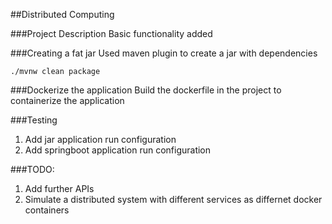 ##Distributed  Computing

###Project Description
Basic functionality added 

###Creating a fat jar
Used maven plugin to create a jar with dependencies

`./mvnw clean package`

###Dockerize the application
Build the dockerfile in the project to containerize the application
    
###Testing 
1. Add jar application run configuration 
2. Add springboot application run configuration

###TODO:
1. Add further APIs
2. Simulate a distributed system with different services as differnet docker containers
